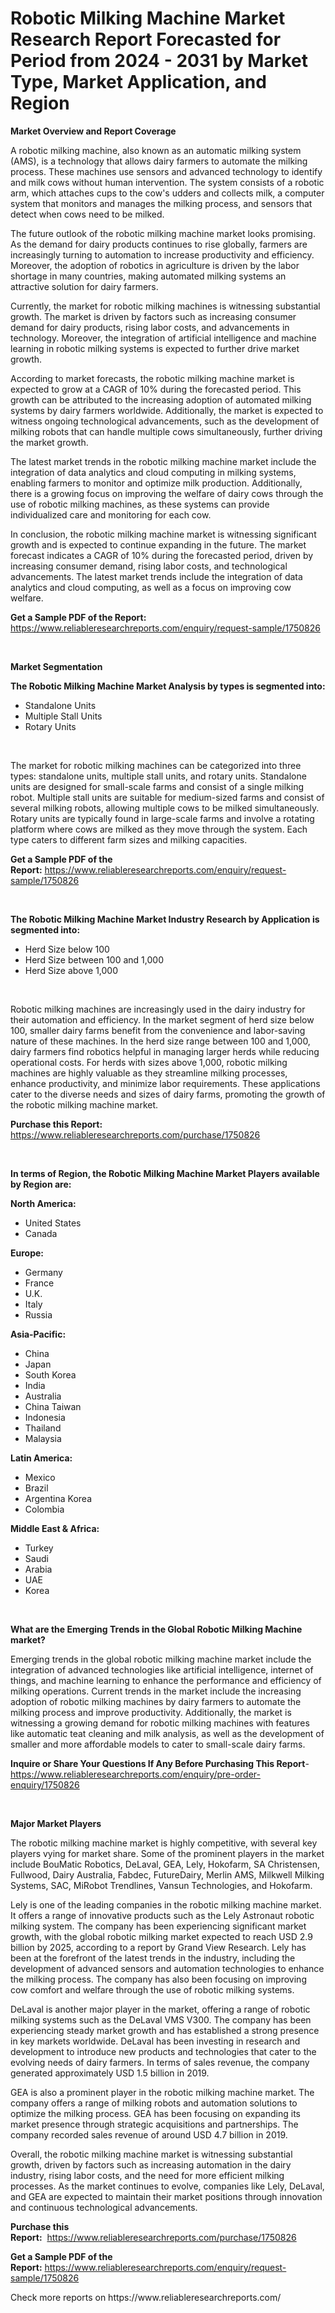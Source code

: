 <p><h1>Robotic Milking Machine Market Research Report Forecasted for Period from 2024 -  2031 by Market Type, Market Application, and Region</h1></p><p><strong>Market Overview and Report Coverage</strong></p>
<p><p>A robotic milking machine, also known as an automatic milking system (AMS), is a technology that allows dairy farmers to automate the milking process. These machines use sensors and advanced technology to identify and milk cows without human intervention. The system consists of a robotic arm, which attaches cups to the cow's udders and collects milk, a computer system that monitors and manages the milking process, and sensors that detect when cows need to be milked.</p><p>The future outlook of the robotic milking machine market looks promising. As the demand for dairy products continues to rise globally, farmers are increasingly turning to automation to increase productivity and efficiency. Moreover, the adoption of robotics in agriculture is driven by the labor shortage in many countries, making automated milking systems an attractive solution for dairy farmers.</p><p>Currently, the market for robotic milking machines is witnessing substantial growth. The market is driven by factors such as increasing consumer demand for dairy products, rising labor costs, and advancements in technology. Moreover, the integration of artificial intelligence and machine learning in robotic milking systems is expected to further drive market growth.</p><p>According to market forecasts, the robotic milking machine market is expected to grow at a CAGR of 10% during the forecasted period. This growth can be attributed to the increasing adoption of automated milking systems by dairy farmers worldwide. Additionally, the market is expected to witness ongoing technological advancements, such as the development of milking robots that can handle multiple cows simultaneously, further driving the market growth.</p><p>The latest market trends in the robotic milking machine market include the integration of data analytics and cloud computing in milking systems, enabling farmers to monitor and optimize milk production. Additionally, there is a growing focus on improving the welfare of dairy cows through the use of robotic milking machines, as these systems can provide individualized care and monitoring for each cow.</p><p>In conclusion, the robotic milking machine market is witnessing significant growth and is expected to continue expanding in the future. The market forecast indicates a CAGR of 10% during the forecasted period, driven by increasing consumer demand, rising labor costs, and technological advancements. The latest market trends include the integration of data analytics and cloud computing, as well as a focus on improving cow welfare.</p></p>
<p><strong>Get a Sample PDF of the Report:</strong> <a href="https://www.reliableresearchreports.com/enquiry/request-sample/1750826">https://www.reliableresearchreports.com/enquiry/request-sample/1750826</a></p>
<p>&nbsp;</p>
<p><strong>Market Segmentation</strong></p>
<p><strong>The Robotic Milking Machine Market Analysis by types is segmented into:</strong></p>
<p><ul><li>Standalone Units</li><li>Multiple Stall Units</li><li>Rotary Units</li></ul></p>
<p>&nbsp;</p>
<p><p>The market for robotic milking machines can be categorized into three types: standalone units, multiple stall units, and rotary units. Standalone units are designed for small-scale farms and consist of a single milking robot. Multiple stall units are suitable for medium-sized farms and consist of several milking robots, allowing multiple cows to be milked simultaneously. Rotary units are typically found in large-scale farms and involve a rotating platform where cows are milked as they move through the system. Each type caters to different farm sizes and milking capacities.</p></p>
<p><strong>Get a Sample PDF of the Report:</strong>&nbsp;<a href="https://www.reliableresearchreports.com/enquiry/request-sample/1750826">https://www.reliableresearchreports.com/enquiry/request-sample/1750826</a></p>
<p>&nbsp;</p>
<p><strong>The Robotic Milking Machine Market Industry Research by Application is segmented into:</strong></p>
<p><ul><li>Herd Size below 100</li><li>Herd Size between 100 and 1,000</li><li>Herd Size above 1,000</li></ul></p>
<p>&nbsp;</p>
<p><p>Robotic milking machines are increasingly used in the dairy industry for their automation and efficiency. In the market segment of herd size below 100, smaller dairy farms benefit from the convenience and labor-saving nature of these machines. In the herd size range between 100 and 1,000, dairy farmers find robotics helpful in managing larger herds while reducing operational costs. For herds with sizes above 1,000, robotic milking machines are highly valuable as they streamline milking processes, enhance productivity, and minimize labor requirements. These applications cater to the diverse needs and sizes of dairy farms, promoting the growth of the robotic milking machine market.</p></p>
<p><strong>Purchase this Report:</strong>&nbsp; <a href="https://www.reliableresearchreports.com/purchase/1750826">https://www.reliableresearchreports.com/purchase/1750826</a></p>
<p>&nbsp;</p>
<p><strong>In terms of Region, the Robotic Milking Machine Market Players available by Region are:</strong></p>
<p>
    <p> <strong> North America: </strong>
        <ul>
            <li>United States</li>
            <li>Canada</li>
        </ul>
        </p> 
    <p> <strong> Europe: </strong>
        <ul>
            <li>Germany</li>
            <li>France</li>
            <li>U.K.</li>
            <li>Italy</li>
            <li>Russia</li>
        </ul>
        </p> 
    <p> <strong> Asia-Pacific: </strong>
        <ul>
            <li>China</li>
            <li>Japan</li>
            <li>South Korea</li>
            <li>India</li>
            <li>Australia</li>
            <li>China Taiwan</li>
            <li>Indonesia</li>
            <li>Thailand</li>
            <li>Malaysia</li>
        </ul>
        </p> 
    <p> <strong> Latin America: </strong>
        <ul>
            <li>Mexico</li>
            <li>Brazil</li>
            <li>Argentina Korea</li>
            <li>Colombia</li>
        </ul>
        </p> 
    <p> <strong> Middle East & Africa: </strong>
        <ul>
            <li>Turkey</li>
            <li>Saudi</li>
            <li>Arabia</li>
            <li>UAE</li>
            <li>Korea</li>
        </ul>
    </p>
    </p>
<p>&nbsp;</p>
<p><strong>What are the Emerging Trends in the Global Robotic Milking Machine market?</strong></p>
<p><p>Emerging trends in the global robotic milking machine market include the integration of advanced technologies like artificial intelligence, internet of things, and machine learning to enhance the performance and efficiency of milking operations. Current trends in the market include the increasing adoption of robotic milking machines by dairy farmers to automate the milking process and improve productivity. Additionally, the market is witnessing a growing demand for robotic milking machines with features like automatic teat cleaning and milk analysis, as well as the development of smaller and more affordable models to cater to small-scale dairy farms.</p></p>
<p><strong>Inquire or Share Your Questions If Any Before Purchasing This Report</strong>- <a href="https://www.reliableresearchreports.com/enquiry/pre-order-enquiry/1750826">https://www.reliableresearchreports.com/enquiry/pre-order-enquiry/1750826</a></p>
<p>&nbsp;</p>
<p><strong>Major Market Players</strong></p>
<p><p>The robotic milking machine market is highly competitive, with several key players vying for market share. Some of the prominent players in the market include BouMatic Robotics, DeLaval, GEA, Lely, Hokofarm, SA Christensen, Fullwood, Dairy Australia, Fabdec, FutureDairy, Merlin AMS, Milkwell Milking Systems, SAC, MiRobot Trendlines, Vansun Technologies, and Hokofarm.</p><p>Lely is one of the leading companies in the robotic milking machine market. It offers a range of innovative products such as the Lely Astronaut robotic milking system. The company has been experiencing significant market growth, with the global robotic milking market expected to reach USD 2.9 billion by 2025, according to a report by Grand View Research. Lely has been at the forefront of the latest trends in the industry, including the development of advanced sensors and automation technologies to enhance the milking process. The company has also been focusing on improving cow comfort and welfare through the use of robotic milking systems.</p><p>DeLaval is another major player in the market, offering a range of robotic milking systems such as the DeLaval VMS V300. The company has been experiencing steady market growth and has established a strong presence in key markets worldwide. DeLaval has been investing in research and development to introduce new products and technologies that cater to the evolving needs of dairy farmers. In terms of sales revenue, the company generated approximately USD 1.5 billion in 2019.</p><p>GEA is also a prominent player in the robotic milking machine market. The company offers a range of milking robots and automation solutions to optimize the milking process. GEA has been focusing on expanding its market presence through strategic acquisitions and partnerships. The company recorded sales revenue of around USD 4.7 billion in 2019.</p><p>Overall, the robotic milking machine market is witnessing substantial growth, driven by factors such as increasing automation in the dairy industry, rising labor costs, and the need for more efficient milking processes. As the market continues to evolve, companies like Lely, DeLaval, and GEA are expected to maintain their market positions through innovation and continuous technological advancements.</p></p>
<p><strong>Purchase this Report:</strong>&nbsp;&nbsp;<a href="https://www.reliableresearchreports.com/purchase/1750826">https://www.reliableresearchreports.com/purchase/1750826</a></p>
<p></p>
<p><strong>Get a Sample PDF of the Report:</strong>&nbsp;<a href="https://www.reliableresearchreports.com/enquiry/request-sample/1750826">https://www.reliableresearchreports.com/enquiry/request-sample/1750826</a></p>
<p>Check more reports on https://www.reliableresearchreports.com/</p>